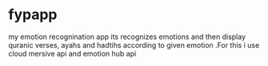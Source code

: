 # fypapp
my emotion recognination app its recognizes emotions and then display quranic verses, ayahs and hadtihs according to given emotion .For this i use cloud mersive api and emotion hub api
